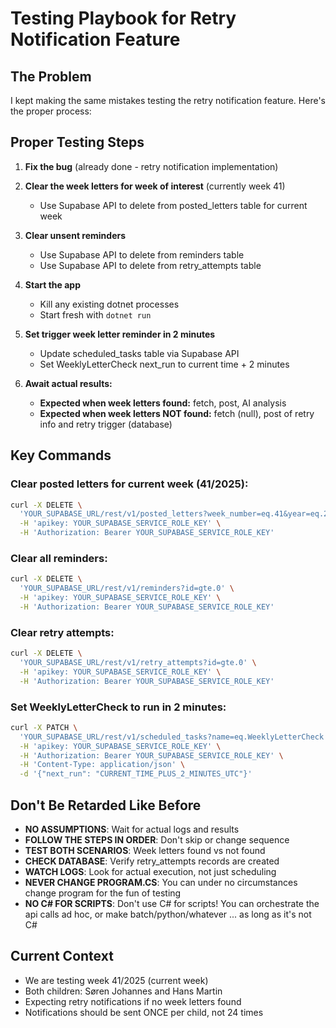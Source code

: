 # Testing Playbook for Retry Notification Feature

## The Problem
I kept making the same mistakes testing the retry notification feature. Here's the proper process:

## Proper Testing Steps

1. **Fix the bug** (already done - retry notification implementation)

2. **Clear the week letters for week of interest** (currently week 41)
   - Use Supabase API to delete from posted_letters table for current week

3. **Clear unsent reminders**
   - Use Supabase API to delete from reminders table
   - Use Supabase API to delete from retry_attempts table

4. **Start the app**
   - Kill any existing dotnet processes
   - Start fresh with `dotnet run`

5. **Set trigger week letter reminder in 2 minutes**
   - Update scheduled_tasks table via Supabase API
   - Set WeeklyLetterCheck next_run to current time + 2 minutes

6. **Await actual results:**
   - **Expected when week letters found:** fetch, post, AI analysis
   - **Expected when week letters NOT found:** fetch (null), post of retry info and retry trigger (database)

## Key Commands

### Clear posted letters for current week (41/2025):
```bash
curl -X DELETE \
  'YOUR_SUPABASE_URL/rest/v1/posted_letters?week_number=eq.41&year=eq.2025' \
  -H 'apikey: YOUR_SUPABASE_SERVICE_ROLE_KEY' \
  -H 'Authorization: Bearer YOUR_SUPABASE_SERVICE_ROLE_KEY'
```

### Clear all reminders:
```bash
curl -X DELETE \
  'YOUR_SUPABASE_URL/rest/v1/reminders?id=gte.0' \
  -H 'apikey: YOUR_SUPABASE_SERVICE_ROLE_KEY' \
  -H 'Authorization: Bearer YOUR_SUPABASE_SERVICE_ROLE_KEY'
```

### Clear retry attempts:
```bash
curl -X DELETE \
  'YOUR_SUPABASE_URL/rest/v1/retry_attempts?id=gte.0' \
  -H 'apikey: YOUR_SUPABASE_SERVICE_ROLE_KEY' \
  -H 'Authorization: Bearer YOUR_SUPABASE_SERVICE_ROLE_KEY'
```

### Set WeeklyLetterCheck to run in 2 minutes:
```bash
curl -X PATCH \
  'YOUR_SUPABASE_URL/rest/v1/scheduled_tasks?name=eq.WeeklyLetterCheck' \
  -H 'apikey: YOUR_SUPABASE_SERVICE_ROLE_KEY' \
  -H 'Authorization: Bearer YOUR_SUPABASE_SERVICE_ROLE_KEY' \
  -H 'Content-Type: application/json' \
  -d '{"next_run": "CURRENT_TIME_PLUS_2_MINUTES_UTC"}'
```

## Don't Be Retarded Like Before

- **NO ASSUMPTIONS**: Wait for actual logs and results
- **FOLLOW THE STEPS IN ORDER**: Don't skip or change sequence
- **TEST BOTH SCENARIOS**: Week letters found vs not found
- **CHECK DATABASE**: Verify retry_attempts records are created
- **WATCH LOGS**: Look for actual execution, not just scheduling
- **NEVER CHANGE PROGRAM.CS**: You can under no circumstances change program for the fun of testing
- **NO C# FOR SCRIPTS**: Don't use C# for scripts! You can orchestrate the api calls ad hoc, or make batch/python/whatever ... as long as it's not C#

## Current Context
- We are testing week 41/2025 (current week)
- Both children: Søren Johannes and Hans Martin
- Expecting retry notifications if no week letters found
- Notifications should be sent ONCE per child, not 24 times